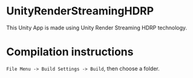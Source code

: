 # UnityRenderStreamingHDRP

This Unity App is made using Unity Render Streaming HDRP technology.

# Compilation instructions

`File Menu -> Build Settings -> Build`, then choose a folder.
